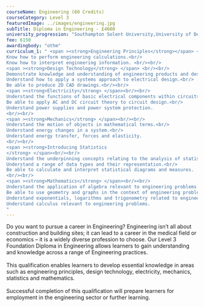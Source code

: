 ```yaml
---
courseName: Engineering (60 Credits)
courseCategory: Level 3
featuredImage: ../images/engineering.jpg
subTitle: Diploma in Engineering - £4600
university_progression: "Southampton Solent University,University of Derby,University of Lincoln,University of Central Lancashire (UCLan)"
fee: 6150
awardingbody: "othm"
curriculum_1: " <span ><strong>Engineering Principles</strong></span> <br/><br/> Understand applications of SI units and measurement.<br/>
Know how to perform engineering calculations.<br/>
Know how to interpret engineering information. <br/><br/>
<span ><strong>Design Technology</strong> </span> <br/><br/>
Demonstrate knowledge and understanding of engineering products and design.<br/>
Understand how to apply a systems approach to electrical design.<br/>
Be able to produce 2D CAD drawings.<br/><br/>
<span ><strong>Electricity</strong> </span><br/><br/>
Understand the functions of basic electrical components within circuits.<br/>
Be able to apply AC and DC circuit theory to circuit design.<br/>
Understand power supplies and power system protection.
<br/><br/>
<span ><strong>Mechanics</strong> </span><br/><br/>
Understand the motion of objects in mathematical terms.<br/>
Understand energy changes in a system.<br/>
Understand energy transfer, forces and elasticity.
<br/><br/>
<span ><strong>Introducing Statistics
</strong> </span><br/><br/>
Understand the underpinning concepts relating to the analysis of statistics.<br/>
Understand a range of data types and their representation.<br/>
Be able to calculate and interpret statistical diagrams and measures.
<br/><br/>
<span ><strong>Mathematics</strong> </span><br/><br/>
Understand the application of algebra relevant to engineering problems.<br/>
Be able to use geometry and graphs in the context of engineering problems.<br/>
Understand exponentials, logarithms and trigonometry related to engineering problems.<br/>
Understand calculus relevant to engineering problems.
"
---
```


Do you want to pursue a career in Engineering? Engineering isn’t all about construction and building sites; it can lead to a career in the medical field or economics – it is a widely diverse profession to choose. Our Level 3 Foundation Diploma in Engineering allows learners to gain understanding and knowledge across a range of Engineering practices.
<br/><br/>
This qualification enables learners to develop essential knowledge in areas such as engineering principles, design technology, electricity, mechanics, statistics and mathematics.
<br/><br/>
Successful completion of this qualification will prepare learners for employment in the engineering sector or further learning.
